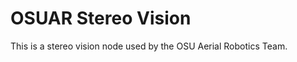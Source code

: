 OSUAR Stereo Vision
===================

This is a stereo vision node used by the OSU Aerial Robotics Team.

